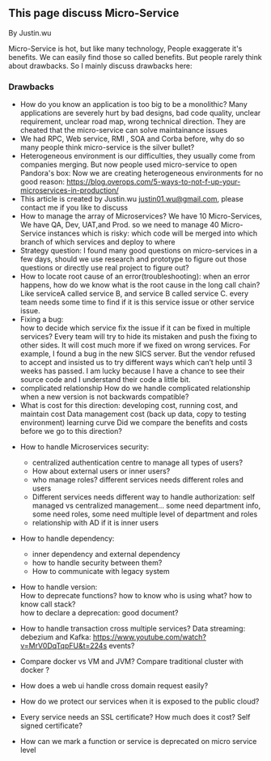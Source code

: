## This page discuss Micro-Service
By Justin.wu  

Micro-Service is hot, but like many technology, People exaggerate it's benefits.
We can easily find those so called benefits. But people rarely think about drawbacks.
So I mainly discuss drawbacks here: 

### Drawbacks

- How do you know an application is too big to be a monolithic? 
  Many applications are severely hurt by bad designs, bad code quality, unclear requirement, unclear road map, wrong technical direction. 
  They are cheated that the micro-service can solve maintainance issues
- We had RPC, Web service, RMI , SOA and Corba before, why do so many people think micro-service is the silver bullet?
- Heterogeneous environment is our difficulties, they usually come from companies merging. 
   But now people used micro-service to open Pandora's box: 
   Now we are creating heterogeneous environments for no good reason:
   https://blog.overops.com/5-ways-to-not-f-up-your-microservices-in-production/
- This article is created by Justin.wu justin01.wu@gmail.com, please contact me if you like to discuss
- How to manage the array of Microservices?
   We have 10 Micro-Services, We have QA, Dev, UAT,and Prod. 
   so we need to manage 40 Micro-Service instances which is risky: 
   which code will be merged into which branch of which services and deploy to where
- Strategy question: 
   I found many good questions on micro-services in a few days, 
   should we use research and prototype to figure out those questions or directly use real project to figure out?
- How to locate root cause of an error(troubleshooting):
   when an error happens, how do we know what is the root cause in the long call chain? 
   Like serviceA called service B, and service B called service C. 
   every team needs some time to find if it is this service issue or other service issue.
- Fixing a bug:  
  how to decide which service fix the issue if it can be fixed in multiple services? 
  Every team will try to  hide its mistaken and push the fixing to other sides. 
  It will cost much more if we fixed on wrong services.
  For example, I found a bug in the new SICS server. 
  But the vendor refused to accept and insisted us to try different ways which can’t help until 3 weeks has passed. 
  I am lucky because I have a chance to see their source code and I understand their code a little bit.
- complicated relationship 
  How do we handle complicated relationship when a new version is not backwards compatible?
- What is cost for this direction:
    developing cost, running cost, and maintain cost
    Data management cost (back up data, copy to testing environment)
    learning curve
    Did we compare the benefits and costs before we go to this direction?

* How to handle Microservices security:
    * centralized authentication centre to manage all types of users?
    * How about external users or inner users?
    * who manage roles? different services needs different roles and users
    * Different services needs different way to handle authorization: self managed vs centralized management...
       some need department info, some need roles, some need multiple level of department and roles
	* relationship with AD if it is inner users    

* How to handle dependency:
  * inner dependency and external dependency
  * how to handle security between them?
  *  How to communicate with legacy system     
  
- How to handle version:     
   How to deprecate functions?
    how to know who is using what?
    how to know call stack?    
    how to declare a deprecation: good document?   
-  How to handle transaction cross multiple services?
    Data streaming: debezium and Kafka: 
    https://www.youtube.com/watch?v=MrV0DqTqpFU&t=224s
    events? 
- Compare docker vs VM and JVM? Compare traditional cluster with docker ?
- How does a web ui handle cross domain request easily?
- How do we protect our services when it is exposed to the public cloud?
- Every service needs an SSL certificate? How much does it cost? Self signed certificate?

- How can we mark a function or service is deprecated on micro service level


